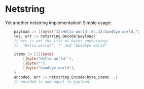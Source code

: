 # Netstring

Yet another netstring implementation! Simple usage:


```go
	payload := []byte("12:Hello world!,0:,13:Goodbye world,")
	res, err := netstring.Decode(payload)
	// res is not the list of bytes containing:
	//  "Hello world!", "" and "Goodbye world"

    items := [][]byte{
		[]byte("Hello world!"),
		[]byte(""),
		[]byte("Goodbye world"),
	}
	encoded, err := netstring.Encode(byte_items...)
	// encoded is now equal to payload
```

